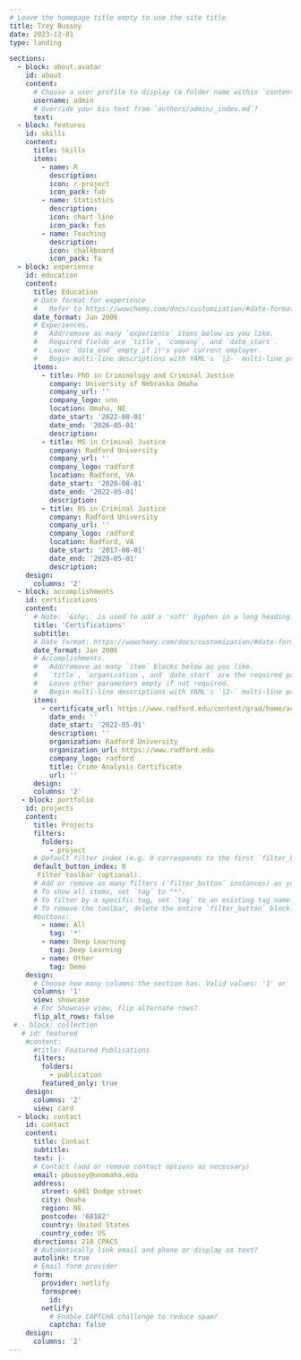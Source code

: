 ```yaml
---
# Leave the homepage title empty to use the site title
title: Trey Bussey
date: 2023-12-01
type: landing

sections:
  - block: about.avatar
    id: about
    content:
      # Choose a user profile to display (a folder name within `content/authors/`)
      username: admin
      # Override your bio text from `authors/admin/_index.md`?
      text: 
  - block: features
    id: skills
    content:
      title: Skills
      items:
        - name: R
          description: 
          icon: r-project
          icon_pack: fab
        - name: Statistics
          description: 
          icon: chart-line
          icon_pack: fas
        - name: Teaching
          description: 
          icon: chalkboard
          icon_pack: fa
  - block: experience
    id: education
    content:
      title: Education
      # Date format for experience
      #   Refer to https://wowchemy.com/docs/customization/#date-format
      date_format: Jan 2006
      # Experiences.
      #   Add/remove as many `experience` items below as you like.
      #   Required fields are `title`, `company`, and `date_start`.
      #   Leave `date_end` empty if it's your current employer.
      #   Begin multi-line descriptions with YAML's `|2-` multi-line prefix.
      items:
        - title: PhD in Criminology and Criminal Justice
          company: University of Nebraska Omaha
          company_url: ''
          company_logo: uno
          location: Omaha, NE
          date_start: '2022-08-01'
          date_end: '2026-05-01'
          description:
        - title: MS in Criminal Justice
          company: Radford University
          company_url: ''
          company_logo: radford
          location: Radford, VA
          date_start: '2020-08-01'
          date_end: '2022-05-01'
          description: 
        - title: BS in Criminal Justice
          company: Radford University
          company_url: ''
          company_logo: radford
          location: Radford, VA
          date_start: '2017-08-01'
          date_end: '2020-05-01'
          description: 
    design:
      columns: '2'
  - block: accomplishments
    id: certifications
    content:
      # Note: `&shy;` is used to add a 'soft' hyphen in a long heading.
      title: 'Certifications'
      subtitle:
      # Date format: https://wowchemy.com/docs/customization/#date-format
      date_format: Jan 2006
      # Accomplishments.
      #   Add/remove as many `item` blocks below as you like.
      #   `title`, `organization`, and `date_start` are the required parameters.
      #   Leave other parameters empty if not required.
      #   Begin multi-line descriptions with YAML's `|2-` multi-line prefix.
      items:
        - certificate_url: https://www.radford.edu/content/grad/home/academics/certificates/crime-analysis.html
          date_end: ''
          date_start: '2022-05-01'
          description: ''
          organization: Radford University
          organization_url: https://www.radford.edu
          company_logo: radford
          title: Crime Analysis Certificate
          url: ''
      design:
      columns: '2'
   - block: portfolio
    id: projects
    content:
      title: Projects
      filters:
        folders:
          - project
      # Default filter index (e.g. 0 corresponds to the first `filter_button` instance below).
      default_button_index: 0
       Filter toolbar (optional).
      # Add or remove as many filters (`filter_button` instances) as you like.
      # To show all items, set `tag` to "*".
      # To filter by a specific tag, set `tag` to an existing tag name.
      # To remove the toolbar, delete the entire `filter_button` block.
      #buttons:
        - name: All
          tag: '*'
        - name: Deep Learning
          tag: Deep Learning
        - name: Other
          tag: Demo
    design:
      # Choose how many columns the section has. Valid values: '1' or '2'.
      columns: '1'
      view: showcase
      # For Showcase view, flip alternate rows?
      flip_alt_rows: false
 # - block: collection
   # id: featured
    #content:
      #title: Featured Publications
      filters:
        folders:
          - publication
        featured_only: true
    design:
      columns: '2'
      view: card
  - block: contact
    id: contact
    content:
      title: Contact
      subtitle:
      text: |-
      # Contact (add or remove contact options as necessary)
      email: pbussey@unomaha.edu
      address:
        street: 6001 Dodge street
        city: Omaha
        region: NE
        postcode: '68182'
        country: United States
        country_code: US
      directions: 218 CPACS
      # Automatically link email and phone or display as text?
      autolink: true
      # Email form provider
      form:
        provider: netlify
        formspree:
          id:
        netlify:
          # Enable CAPTCHA challenge to reduce spam?
          captcha: false
    design:
      columns: '2'
---
```

